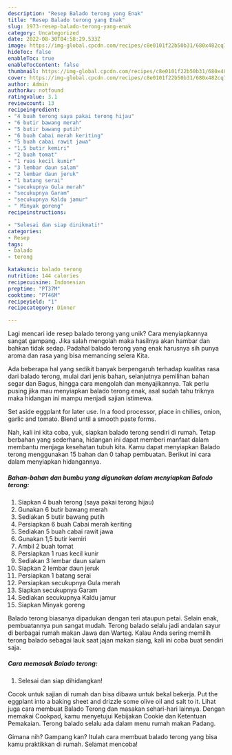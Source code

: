 ```yaml
---
description: "Resep Balado terong yang Enak"
title: "Resep Balado terong yang Enak"
slug: 1973-resep-balado-terong-yang-enak
category: Uncategorized
date: 2022-08-30T04:58:29.533Z
image: https://img-global.cpcdn.com/recipes/c8e0101f22b50b31/680x482cq70/balado-terong-foto-resep-utama.jpg
hideToc: false
enableToc: true
enableTocContent: false
thumbnail: https://img-global.cpcdn.com/recipes/c8e0101f22b50b31/680x482cq70/balado-terong-foto-resep-utama.jpg
cover: https://img-global.cpcdn.com/recipes/c8e0101f22b50b31/680x482cq70/balado-terong-foto-resep-utama.jpg
author: Admin
authorAv: notfound
ratingvalue: 3.1
reviewcount: 13
recipeingredient:
- "4 buah terong saya pakai terong hijau"
- "6 butir bawang merah"
- "5 butir bawang putih"
- "6 buah Cabai merah keriting"
- "5 buah cabai rawit jawa"
- "1,5 butir kemiri"
- "2 buah tomat"
- "1 ruas kecil kunir"
- "3 lembar daun salam"
- "2 lembar daun jeruk"
- "1 batang serai"
- "secukupnya Gula merah"
- "secukupnya Garam"
- "secukupnya Kaldu jamur"
- " Minyak goreng"
recipeinstructions:

- "Selesai dan siap dinikmati!"
categories:
- Resep
tags:
- balado
- terong

katakunci: balado terong 
nutrition: 144 calories
recipecuisine: Indonesian
preptime: "PT37M"
cooktime: "PT46M"
recipeyield: "1"
recipecategory: Dinner

---
```





Lagi mencari ide resep balado terong yang unik? Cara menyiapkannya sangat gampang. Jika salah mengolah maka hasilnya akan hambar dan bahkan tidak sedap. Padahal balado terong yang enak harusnya sih punya aroma dan rasa yang bisa memancing selera Kita.





Ada beberapa hal yang sedikit banyak berpengaruh terhadap kualitas rasa dari balado terong, mulai dari jenis bahan, selanjutnya pemilihan bahan segar dan Bagus, hingga cara mengolah dan menyajikannya. Tak perlu pusing jika mau menyiapkan balado terong enak,      asal sudah tahu triknya maka hidangan ini mampu menjadi sajian istimewa.














Set aside eggplant for later use. In a food processor, place in chilies, onion, garlic and tomato. Blend until a smooth paste forms.






Nah, kali ini kita coba, yuk, siapkan balado terong sendiri di rumah. Tetap berbahan yang sederhana, hidangan ini dapat memberi manfaat dalam membantu menjaga kesehatan tubuh kita. Kamu dapat menyiapkan Balado terong menggunakan 15 bahan dan 0 tahap pembuatan. Berikut ini cara dalam menyiapkan hidangannya.

<!--inarticleads1-->

##### Bahan-bahan dan bumbu yang digunakan dalam menyiapkan Balado terong:

1. Siapkan 4 buah terong (saya pakai terong hijau)
1. Gunakan 6 butir bawang merah
1. Sediakan 5 butir bawang putih
1. Persiapkan 6 buah Cabai merah keriting
1. Sediakan 5 buah cabai rawit jawa
1. Gunakan 1,5 butir kemiri
1. Ambil 2 buah tomat
1. Persiapkan 1 ruas kecil kunir
1. Sediakan 3 lembar daun salam
1. Siapkan 2 lembar daun jeruk
1. Persiapkan 1 batang serai
1. Persiapkan secukupnya Gula merah
1. Siapkan secukupnya Garam
1. Sediakan secukupnya Kaldu jamur
1. Siapkan  Minyak goreng


Balado terong biasanya dipadukan dengan teri ataupun petai. Selain enak, pembuatannya pun sangat mudah. Terong balado selalu jadi andalan sayur di berbagai rumah makan Jawa dan Warteg. Kalau Anda sering memilih terong balado sebagai lauk saat jajan makan siang, kali ini coba buat sendiri saja. 

<!--inarticleads2-->

##### Cara memasak Balado terong:


1. Selesai dan siap dihidangkan!

Cocok untuk sajian di rumah dan bisa dibawa untuk bekal bekerja. Put the eggplant into a baking sheet and drizzle some olive oil and salt to it. Lihat juga cara membuat Balado Terong dan masakan sehari-hari lainnya. Dengan memakai Cookpad, kamu menyetujui Kebijakan Cookie dan Ketentuan Pemakaian. Terong balado selalu ada dalam menu rumah makan Padang. 

Gimana nih? Gampang kan? Itulah cara membuat balado terong yang bisa kamu praktikkan di rumah. Selamat mencoba!
